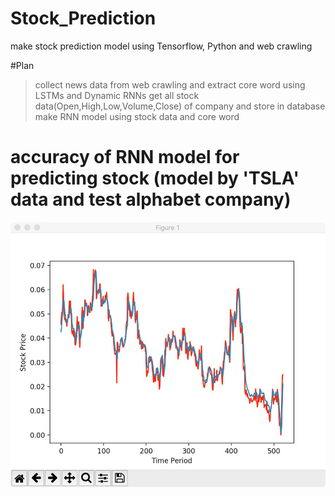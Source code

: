 # Stock_Prediction
make stock prediction model using Tensorflow, Python and web crawling

#Plan 
> collect news data from web crawling and extract core word using LSTMs and Dynamic RNNs
> get all stock data(Open,High,Low,Volume,Close) of company and store in database
> make RNN model using stock data and core word 

# accuracy of RNN model for predicting stock (model by 'TSLA' data and test alphabet company)
![alt text](https://github.com/Mnn-P/stock-prediction/blob/master/stock_prediction.jpeg)
